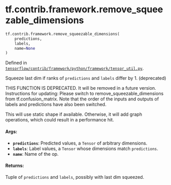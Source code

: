 <div itemscope itemtype="http://developers.google.com/ReferenceObject">
<meta itemprop="name" content="tf.contrib.framework.remove_squeezable_dimensions" />
<meta itemprop="path" content="Stable" />
</div>

# tf.contrib.framework.remove_squeezable_dimensions

``` python
tf.contrib.framework.remove_squeezable_dimensions(
    predictions,
    labels,
    name=None
)
```



Defined in [`tensorflow/contrib/framework/python/framework/tensor_util.py`](/code/stable/tensorflow/contrib/framework/python/framework/tensor_util.py).

Squeeze last dim if ranks of `predictions` and `labels` differ by 1. (deprecated)

THIS FUNCTION IS DEPRECATED. It will be removed in a future version.
Instructions for updating:
Please switch to remove_squeezable_dimensions from tf.confusion_matrix. Note that the order of the inputs and outputs of labels and predictions have also been switched.

This will use static shape if available. Otherwise, it will add graph
operations, which could result in a performance hit.

#### Args:

* <b>`predictions`</b>: Predicted values, a `Tensor` of arbitrary dimensions.
* <b>`labels`</b>: Label values, a `Tensor` whose dimensions match `predictions`.
* <b>`name`</b>: Name of the op.


#### Returns:

Tuple of `predictions` and `labels`, possibly with last dim squeezed.